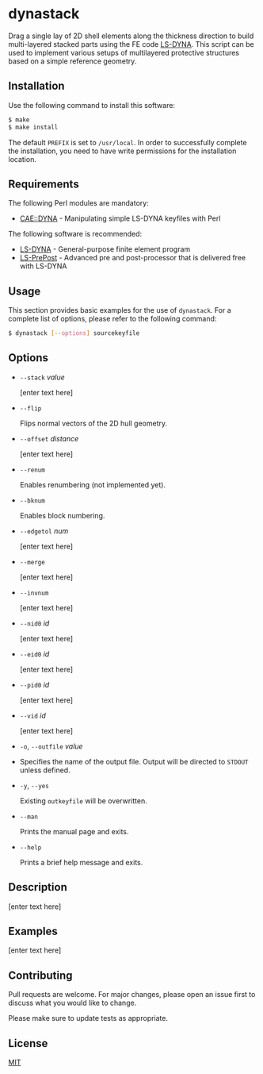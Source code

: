 # dynastack

Drag a single lay of 2D shell elements along the thickness direction to build multi-layered stacked parts using the FE code [LS-DYNA](https://www.lstc.com/products/ls-dyna).  This script can be used to implement various setups of multilayered protective structures based on a simple reference geometry.



## Installation

Use the following command to install this software:

```bash
$ make
$ make install
```

The default `PREFIX` is set to `/usr/local`.  In order to successfully complete the installation, you need to have write permissions for the installation location.



## Requirements

The following Perl modules are mandatory:

+ [CAE::DYNA](https://github.com/mboljen/cae-dyna-perl) - Manipulating simple LS-DYNA keyfiles with Perl

The following software is recommended:

+ [LS-DYNA](https://www.lstc.com/products/ls-dyna) - General-purpose finite element program
+ [LS-PrePost](https://www.lstc.com/products/ls-prepost) - Advanced pre and post-processor that is delivered free with LS-DYNA



## Usage

This section provides basic examples for the use of `dynastack`.  For a complete list of options, please refer to the following command:

```bash
$ dynastack [--options] sourcekeyfile
```



## Options

+ `--stack` _value_

  [enter text here]

+ `--flip`

  Flips normal vectors of the 2D hull geometry.

+ `--offset` _distance_

  [enter text here]

+ `--renum`

  Enables renumbering (not implemented yet).

+ `--bknum`

  Enables block numbering.

+ `--edgetol` _num_

  [enter text here]

+ `--merge`

  [enter text here]

+ `--invnum`

  [enter text here]

+ `--nid0` _id_

  [enter text here]

+ `--eid0` _id_

  [enter text here]

+ `--pid0` _id_

  [enter text here]

+ `--vid` _id_

  [enter text here]

+ `-o`, `--outfile` _value_

+ Specifies the name of the output file.  Output will be directed to `STDOUT` unless defined.

+ `-y`, `--yes`

  Existing `outkeyfile` will be overwritten.

+ `--man`

  Prints the manual page and exits.

+ `--help`

  Prints a brief help message and exits.



## Description

[enter text here]



## Examples

[enter text here]



## Contributing

Pull requests are welcome. For major changes, please open an issue first to discuss what you would like to change.

Please make sure to update tests as appropriate.



## License

[MIT](https://choosealicense.com/licenses/mit/)
